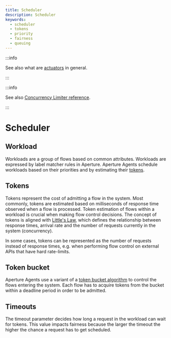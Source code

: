 ```yaml
---
title: Scheduler
description: Scheduler
keywords:
  - scheduler
  - tokens
  - priority
  - fairness
  - queuing
---
```


:::info

See also what are [actuators](actuators.md) in general.

:::

:::info

See also
[Concurrency Limiter reference](/reference/configuration/policies.md#languagev1-concurrency-limiter).

:::

# Scheduler

## Workload

Workloads are a group of flows based on common attributes. Workloads are
expressed by label matcher rules in Aperture. Aperture Agents schedule workloads
based on their priorities and by estimating their [tokens](#tokens).

## Tokens

Tokens represent the cost of admitting a flow in the system. Most commonly,
tokens are estimated based on milliseconds of response time observed when a flow
is processed. Token estimation of flows within a workload is crucial when making
flow control decisions. The concept of tokens is aligned with
[Little's Law](https://en.wikipedia.org/wiki/Little%27s_law), which defines the
relationship between response times, arrival rate and the number of requests
currently in the system (concurrency).

In some cases, tokens can be represented as the number of requests instead of
response times, e.g. when performing flow control on external APIs that have
hard rate-limits.

## Token bucket

Aperture Agents use a variant of a
[token bucket algorithm](https://en.wikipedia.org/wiki/Token_bucket) to control
the flows entering the system. Each flow has to acquire tokens from the bucket
within a deadline period in order to be admitted.

## Timeouts

The timeout parameter decides how long a request in the workload can wait for
tokens. This value impacts fairness because the larger the timeout the higher
the chance a request has to get scheduled.
